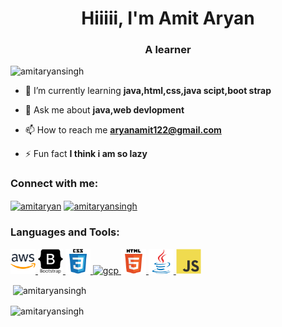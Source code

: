 <h1 align="center">Hiiiii, I'm Amit Aryan</h1>
<h3 align="center">A learner</h3>

<p align="left"> <img src="https://komarev.com/ghpvc/?username=amitaryansingh&label=Profile%20views&color=0e75b6&style=flat" alt="amitaryansingh" /> </p>

- 🌱 I’m currently learning **java,html,css,java scipt,boot strap**

- 💬 Ask me about **java,web devlopment**

- 📫 How to reach me **aryanamit122@gmail.com**

- ⚡ Fun fact **I think i am so lazy**

<h3 align="left">Connect with me:</h3>
<p align="left">
<a href="https://linkedin.com/in/amitaryan" target="blank"><img align="center" src="https://raw.githubusercontent.com/rahuldkjain/github-profile-readme-generator/master/src/images/icons/Social/linked-in-alt.svg" alt="amitaryan" height="30" width="40" /></a>
<a href="https://instagram.com/amitaryansingh" target="blank"><img align="center" src="https://raw.githubusercontent.com/rahuldkjain/github-profile-readme-generator/master/src/images/icons/Social/instagram.svg" alt="amitaryansingh" height="30" width="40" /></a>
</p>

<h3 align="left">Languages and Tools:</h3>
<p align="left"> <a href="https://aws.amazon.com" target="_blank" rel="noreferrer"> <img src="https://raw.githubusercontent.com/devicons/devicon/master/icons/amazonwebservices/amazonwebservices-original-wordmark.svg" alt="aws" width="40" height="40"/> </a> <a href="https://getbootstrap.com" target="_blank" rel="noreferrer"> <img src="https://raw.githubusercontent.com/devicons/devicon/master/icons/bootstrap/bootstrap-plain-wordmark.svg" alt="bootstrap" width="40" height="40"/> </a> <a href="https://www.w3schools.com/css/" target="_blank" rel="noreferrer"> <img src="https://raw.githubusercontent.com/devicons/devicon/master/icons/css3/css3-original-wordmark.svg" alt="css3" width="40" height="40"/> </a> <a href="https://cloud.google.com" target="_blank" rel="noreferrer"> <img src="https://www.vectorlogo.zone/logos/google_cloud/google_cloud-icon.svg" alt="gcp" width="40" height="40"/> </a> <a href="https://www.w3.org/html/" target="_blank" rel="noreferrer"> <img src="https://raw.githubusercontent.com/devicons/devicon/master/icons/html5/html5-original-wordmark.svg" alt="html5" width="40" height="40"/> </a> <a href="https://www.java.com" target="_blank" rel="noreferrer"> <img src="https://raw.githubusercontent.com/devicons/devicon/master/icons/java/java-original.svg" alt="java" width="40" height="40"/> </a> <a href="https://developer.mozilla.org/en-US/docs/Web/JavaScript" target="_blank" rel="noreferrer"> <img src="https://raw.githubusercontent.com/devicons/devicon/master/icons/javascript/javascript-original.svg" alt="javascript" width="40" height="40"/> </a> </p>

<p>&nbsp;<img align="center" src="https://github-readme-stats.vercel.app/api?username=amitaryansingh&show_icons=true&locale=en" alt="amitaryansingh" /></p>

<p><img align="center" src="https://github-readme-streak-stats.herokuapp.com/?user=amitaryansingh&" alt="amitaryansingh" /></p>
